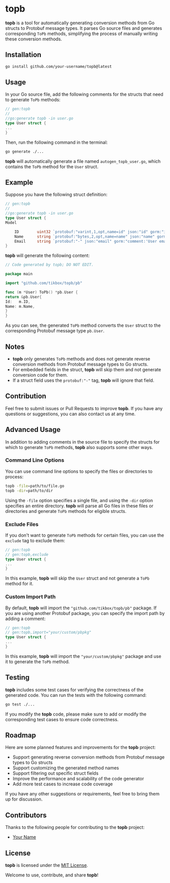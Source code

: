# topb

**topb** is a tool for automatically generating conversion methods from Go structs to Protobuf message types. It parses Go source files and generates corresponding `ToPb` methods, simplifying the process of manually writing these conversion methods.

## Installation

```bash
go install github.com/your-username/topb@latest
```

## Usage

In your Go source file, add the following comments for the structs that need to generate `ToPb` methods:

```go
// gen:topb
//
//go:generate topb -in user.go
type User struct {
...
}
```

Then, run the following command in the terminal:

```bash
go generate ./...
```

**topb** will automatically generate a file named `autogen_topb_user.go`, which contains the `ToPb` method for the `User` struct.

## Example

Suppose you have the following struct definition:

```go
// gen:topb
//
//go:generate topb -in user.go
type User struct {
Model

    ID        uint32 `protobuf:"varint,1,opt,name=id" json:"id" gorm:"index;comment:'User ID'"`
    Name      string `protobuf:"bytes,2,opt,name=name" json:"name" gorm:"comment:'User name'"`
    Email     string `protobuf:"-" json:"email" gorm:"comment:'User email'"`
}
```

**topb** will generate the following content:

```go
// Code generated by topb; DO NOT EDIT.

package main

import "github.com/tikbox/topb/pb"

func (m *User) ToPb() *pb.User {
return &pb.User{
Id:   m.ID,
Name: m.Name,
}
}
```

As you can see, the generated `ToPb` method converts the `User` struct to the corresponding Protobuf message type `pb.User`.

## Notes

- **topb** only generates `ToPb` methods and does not generate reverse conversion methods from Protobuf message types to Go structs.
- For embedded fields in the struct, **topb** will skip them and not generate conversion code for them.
- If a struct field uses the `protobuf:"-"` tag, **topb** will ignore that field.

## Contribution

Feel free to submit issues or Pull Requests to improve **topb**. If you have any questions or suggestions, you can also contact us at any time.

## Advanced Usage

In addition to adding comments in the source file to specify the structs for which to generate `ToPb` methods, **topb** also supports some other ways.

### Command Line Options

You can use command line options to specify the files or directories to process:

```bash
topb -file=path/to/file.go
topb -dir=path/to/dir
```

Using the `-file` option specifies a single file, and using the `-dir` option specifies an entire directory. **topb** will parse all Go files in these files or directories and generate `ToPb` methods for eligible structs.

### Exclude Files

If you don't want to generate `ToPb` methods for certain files, you can use the `exclude` tag to exclude them:

```go
// gen:topb
// gen:topb,exclude
type User struct {
...
}
```

In this example, **topb** will skip the `User` struct and not generate a `ToPb` method for it.

### Custom Import Path

By default, **topb** will import the `"github.com/tikbox/topb/pb"` package. If you are using another Protobuf package, you can specify the import path by adding a comment:

```go
// gen:topb
// gen:topb,import="your/custom/pbpkg"
type User struct {
...
}
```

In this example, **topb** will import the `"your/custom/pbpkg"` package and use it to generate the `ToPb` method.

## Testing

**topb** includes some test cases for verifying the correctness of the generated code. You can run the tests with the following command:

```bash
go test ./...
```

If you modify the **topb** code, please make sure to add or modify the corresponding test cases to ensure code correctness.

## Roadmap

Here are some planned features and improvements for the **topb** project:

- Support generating reverse conversion methods from Protobuf message types to Go structs
- Support customizing the generated method names
- Support filtering out specific struct fields
- Improve the performance and scalability of the code generator
- Add more test cases to increase code coverage

If you have any other suggestions or requirements, feel free to bring them up for discussion.

## Contributors

Thanks to the following people for contributing to the **topb** project:

- [Your Name](https://github.com/your-username)

## License

**topb** is licensed under the [MIT License](LICENSE).

Welcome to use, contribute, and share **topb**!
